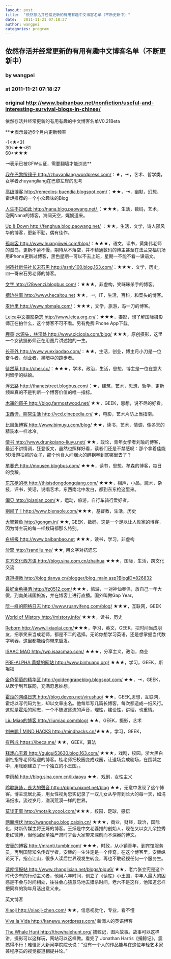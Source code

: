 ```yaml
---
layout: post
title:  "依然存活并经常更新的有用有趣中文博客名单（不断更新中）"
date:   2011-11-21 07:18:27
author: wangpei
categories: program
---
```


## 依然存活并经常更新的有用有趣中文博客名单（不断更新中）
### by wangpei
### at 2011-11-21 07:18:27
### original <http://www.baibanbao.net/nonfiction/useful-and-interesting-survival-blogs-in-chines/>

<p>依然存活并经常更新的有用有趣的中文博客名单V0.21Beta</p>
<p>**★表示最近6个月内更新频率</p>
<p>-1&lt;★&lt;31<br>
30&lt;★★&lt;61<br>
60&lt;★★★</p>
<p>⇥表示已被GFW认证，需要翻墙才能浏览**</p>
<p><a href="http://zhuyanliang.wordpress.com/">我在巴黎照镜子 http://zhuyanliang.wordpress.com/</a>：★，⇥，艺术、哲学类，女学者zhuyangliang在巴黎左岸的思考</p>
<p><a href="http://remedios-buendia.blogspot.com/">高级博客 http://remedios-buendia.blogspot.com/</a>：★★，⇥，幽默，幻想，霍炬推荐的一个小众趣味的Blog</p>
<p><a href="http://nana.blog.paowang.net/">人生不过如此 http://nana.blog.paowang.net/ </a>：★★★，生活，数码，艺术，泡网Nana的博客，海阔天空，娓娓道来。</p>
<p><a href="http://fenghua.blog.paowang.net/">Up &amp; Down http://fenghua.blog.paowang.net/</a> ：★★，生活，文学，诗人邵风华的博客，更新不勤，偶有佳作。</p>
<p><a href="http://www.huangjiwei.com/blog/">孤岛客 http://www.huangjiwei.com/blog/</a>：★★★，语文，读书，黄集伟老师的孤岛，更新不紧不慢，期待从不落空，并不精通数码的博主甚至在法兰克福机场用iPhone更新过博客，黑色星期一可以不去上班，星期一不能不看一课语文。</p>
<p><a href="http://ssnly100.blog.163.com/">创造社新任社长宋石男 http://ssnly100.blog.163.com/</a>：★★★，文学，历史，四一哥宋石男老师的博客。</p>
<p><a href="http://28wenzi.blogbus.com/">文字 http://28wenzi.blogbus.com/</a>：★★★，非虚构，笑眯眯杀手的博客。</p>
<p><a href="http://www.hecaitou.net/">槽边往事 http://www.hecaitou.net</a> ★★，⇥，IT，生活，百科，和菜头的博客。</p>
<p><a href="http://www.nbmale.com/">麦地里 http://www.nbmale.com/</a>：★★★，文学，旅游，冯一刀的博客。</p>
<p><a href="http://www.leica.org.cn/">Leica中文摄影杂志 http://www.leica.org.cn/</a>：★★★，摄影，想了解国际摄影师正在拍什么，这个博客不可不看。另有免费iPhone App下载。</p>
<p><a href="http://www.cicicola.com/blog/">鹿童|水源头，林深处 http://www.cicicola.com/blog/</a> ★★★，原创摄影，这里一个女孩摄影师正在用图片讲述她的一生。</p>
<p><a href="http://www.yuexiaodao.com/">长亭外 http://www.yuexiaodao.com/</a>：★★，生活，创业，博主月小刀是一位奋斗者，创业者，黑暗中的跑步者。</p>
<p><a href="http://cher.cc/">徒然草 http://cher.cc/</a>：★★★，学术，政治，生活，思想，博主是一位在意大利留学的姑娘。</p>
<p><a href="http://thanetstreet.blogbus.com/">浮云路 http://thanetstreet.blogbus.com/</a>：★，建筑，艺术，思想，哲学，更新频率真的不是判断一个博客价值的唯一指标。</p>
<p><a href="http://blog.farmostwood.net/">木遥的窗子 http://blog.farmostwood.net/</a> ★★，GEEK，思想，说不尽的好看。</p>
<p><a href="http://vcd.cinepedia.cn/">卫西谛，照常生活 http://vcd.cinepedia.cn/</a> ★，电影，艺术片防上当指南。</p>
<p><a href="http://www.bimuyu.com/blog/">比目鱼博客 http://www.bimuyu.com/blog/</a> ★★，读书，艺术，情调，像冬天的精装本一样冰冷。</p>
<p><a href="http://www.drunkpiano-liuyu.net/">情书 http://www.drunkpiano-liuyu.net/</a> ★★，政论，青年女学者刘瑜的博客，最近不讲情调，狂登饭文，虽然也照样好看，读者们还是不禁感叹：那个拿着佳能5D漫游拍照的女子，那个也食人间烟火的醉钢琴到底哪里去了？</p>
<p><a href="http://mousen.blogbus.com/">牟春光 http://mousen.blogbus.com/</a> ★★★，读书，思想。牟森的博客，每日的食粮。</p>
<p><a href="http://thisisdongdongqiang.com/">东东枪的枪 http://thisisdongdongqiang.com/</a> ★★★，相声，小品，魔术，杂技，评书，笑话，说唱艺术，东西南北中发白，都到东东枪这里来。</p>
<p><a href="http://pianjan.com/">偏见 http://pianjan.com/</a>★，运动，旅游，自行车骑行爱好者。</p>
<p><a href="http://www.bienaole.com/">别闹了！http://www.bienaole.com/</a>★★★，基督教，生活，历史</p>
<p><a href="http://gongm.in/">大智若鱼 http://gongm.in/</a> ★★, GEEK，数码，这是一个足以让人败家的博客，因为博主玩的每一样数码都那么特别。</p>
<p><a href="http://www.baibanbao.net">白板报 http://www.baibanbao.net</a> ★★★，读书，学习，非虚构</p>
<p><a href="http://sandliu.me/">沙窝 http://sandliu.me/</a> ★★, 用文字对抗遗忘</p>
<p><a href="http://blog.sina.com.cn/zhaihua">东方文化西方语 http://blog.sina.com.cn/zhaihua</a> ★★★，国际，生活，跨文化交流</p>
<p><a href="http://blog.tianya.cn/blogger/blog_main.asp?BlogID=826832">译道探微 http://blog.tianya.cn/blogger/blog_main.asp?BlogID=826832</a></p>
<p><a href="http://fz0512.com/">最好金龟换酒 http://fz0512.com/</a>★★★，旅游，一对神仙眷侣，放自己一年大假，到南美诸国旅游，并在博客上进行直播。国外叫做Gap Year。</p>
<p><a href="http://www.ruanyifeng.com/blog/">阮一峰的网络日志 http://www.ruanyifeng.com/blog/</a> ★★★，互联网，GEEK</p>
<p><a href="http://mistory.info/">World of Mistory http://mistory.info/</a> ★★★，读书，历史</p>
<p><a href="http://www.lixiaolai.com/">Reborn http://www.lixiaolai.com/</a>★★★，学习，英文，GEEK，把时间当成朋友，把李笑来当成老师，都是不二的选择。无论你想学习英语，还是想掌握当代数字利器，这里都能给你带来启发。 </p>
<p><a href="http://wp.isaacmao.com/">ISAAC MAO http://wp.isaacmao.com/</a> ★★★，分享主义，政治，商业</p>
<p><a href="http://www.binhuang.org/">PRE-ALPHA 黄斌的网站 http://www.binhuang.org/</a> ★★★，学习，GEEK，斯坦福</p>
<p><a href="http://goldengrapeblog.blogspot.com/">金色葡萄的精华区 http://goldengrapeblog.blogspot.com/</a> ★★，⇥，GEEK，从医学到互联网，充满奇思妙想。</p>
<p><a href="http://blog.devep.net/virushuo/">霍炬的网络日志 http://blog.devep.net/virushuo/</a> ★★，GEEK,思想，互联网，霍炬以写代码为生，却以文章出名。他每年写几篇长博客，每次都造成一纸风行。这就是霍炬的网志，一个不随波逐流的声音，理性，建设性，讲理，也重情。</p>
<p><a href="http://liumiao.com/blog/">Liu Miao的博客 http://liumiao.com/blog/</a> ★★，GEEK，摄影，艺术</p>
<p><a href="http://mindhacks.cn/">刘未鹏 | MIND HACKS http://mindhacks.cn/</a>★★★，学习，GEEK，</p>
<p><a href="https://ibeca.me/">有所成 https://ibeca.me/</a> ★★，GEEK，算法</p>
<p><a href="http://guigui53630.blog.163.com/">释戏心无着 http://guigui53630.blog.163.com/</a> ★★★，戏剧，校园。浙大黑白剧社指导老师桂迎的博客。桂老师把校园变成戏园，让道场变成剧场，在围城之中，用戏剧建立了一个独立的小王国。。</p>
<p><a href="http://blog.sina.com.cn/lixiaoyu">李雨赪 http://blog.sina.com.cn/lixiaoyu</a> ★★，戏剧，女性主义</p>
<p><a href="http://pbpm.pixnet.net/blog">聆聆詠詠，長大的聲音 http://pbpm.pixnet.net/blog</a> ★★，无意中发现了这个博客。博主现居北美，用女性视角忠实记录了一双儿女从孕育到长大的每一天，如涓涓细水，流过岁月，滋润荒漠一样的世界。</p>
<p><a href="http://motalk.ycool.com/">莫谈正事 http://motalk.ycool.com/</a>★★★，校园，足球，感悟</p>
<p><a href="http://wangshuo.blog.caixin.cn/">两面埋伏 http://wangshuo.blog.caixin.cn/</a> ★★★，商业，财经，政治，国际化，财新传媒主将王烁的博客。王烁是中文老婆推的创始人，现在又以女儿朵拉秀走红微博，但他回家单独严肃时才会大家带来深刻而不深奥的博文。</p>
<p><a href="http://mranti.tumblr.com/">安替的博客 http://mranti.tumblr.com/</a> ★★★，时政，从小镇青年，到宾馆服务员，再到国际知名传媒学者，安替的一生注定是一个传奇。在这个博客里，安替纵论天下，指点江山，很多人读后世界观发生转变，再也不敢轻视任何一个服务生。</p>
<p><a href="http://www.zhanglixian.net/blogs/pigu6/">读库情报站 http://www.zhanglixian.net/blogs/pigu6/</a> ★★，老六张立宪是这个时代少有的行动主义者，他用六年时间，创立了《读库》小王国，中年人最大的困惑是不会与时间相处，往往会心猿意马地去猎杀时间，老六不是这样，他知道怎样把同样的狗年月活出意义来。
</p>
<p>英文博客</p>
<p><a href="http://xiaoji-chen.com/">Xiaoji http://xiaoji-chen.com/</a> ★★，信息视觉化，专业，看不懂</p>
<p><a href="http://kanewu.wordpress.com/">Viva la Vida http://kanewu.wordpress.com/</a> 新闻人的英语博客</p>
<p><a href="http://thewhalehunt.org/">The Whale Hunt http://thewhalehunt.org/</a> 捕鲸记，图片故事。故事可以这样讲，摄影可以这样玩，网站可以这样做。看完了 Jonathan Harris《捕鲸记》，震撼得不行！难怪哥大新闻学院院长说：“没有一个人的作品能与在这位年轻艺术家兼程序员的视觉报道相提并论。”</p>